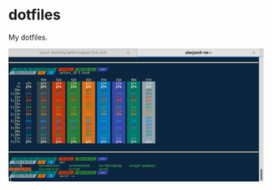 # dotfiles
My dotfiles.

![screenshot](https://github.com/0x414c/dotfiles/raw/master/2015-08-12-230813_815x425_scrot.png)
